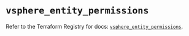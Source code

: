 # `vsphere_entity_permissions`

Refer to the Terraform Registry for docs: [`vsphere_entity_permissions`](https://registry.terraform.io/providers/vmware/vsphere/2.14.0/docs/resources/entity_permissions).
